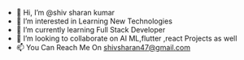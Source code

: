- 👋 Hi, I’m @shiv sharan kumar
- 👀 I’m interested in Learning New Technologies
- 🌱 I’m currently learning Full Stack Developer
- 💞️ I’m looking to collaborate on AI ML,flutter ,react Projects as well 
- 📫 You Can Reach Me On shivsharan47@gmail.com

<!---
shivsharankumar/shivsharankumar is a ✨ special ✨ repository because its `README.md` (this file) appears on your GitHub profile.
You can click the Preview link to take a look at your changes.
--->
